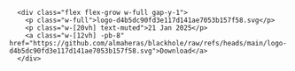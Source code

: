 

      <div class="flex flex-grow w-full gap-y-1">
        <p class="w-full">logo-d4b5dc90fd3e117d141ae7053b157f58.svg</p>
        <p class="w-[20vh] text-muted">21 Jan 2025</p>
        <a class="w-[12vh] -pb-8" href="https://github.com/almaheras/blackhole/raw/refs/heads/main/logo-d4b5dc90fd3e117d141ae7053b157f58.svg">Download</a>
      </div>
    
